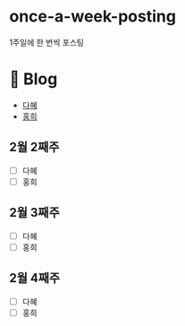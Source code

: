 # once-a-week-posting
1주일에 한 번씩 포스팅

# 📃 Blog
- [다혜](https://velog.io/@dahye4321)
- [홍희](https://vvshinevv.tistory.com/)

## 2월 2째주
- [ ] 다혜
- [ ] 홍희

## 2월 3째주
- [ ] 다혜
- [ ] 홍희

## 2월 4째주
- [ ] 다혜
- [ ] 홍희
